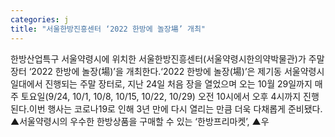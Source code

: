 ```yaml
---
categories: j
title: "서울한방진흥센터 ‘2022 한방에 놀장場’ 개최"
---
```

한방산업특구 서울약령시에 위치한 서울한방진흥센터(서울약령시한의약박물관)가 주말장터 ‘2022 한방에 놀장(場)’을 개최한다.‘2022 한방에 놀장(場)’은 제기동 서울약령시 일대에서 진행되는 주말 장터로, 지난 24일 처음 장을 열었으며 오는 10월 29일까지 매주 토요일(9/24, 10/1, 10/8, 10/15, 10/22, 10/29) 오전 10시에서 오후 4시까지 진행된다.이번 행사는 코로나19로 인해 3년 만에 다시 열리는 만큼 더욱 다채롭게 준비됐다. ▲서울약령시의 우수한 한방상품을 구매할 수 있는 ‘한방프리마켓’, ▲우